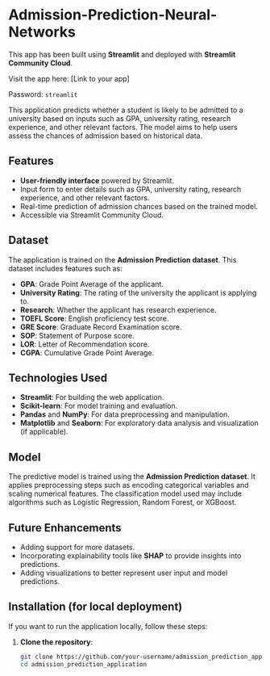 # Admission-Prediction-Neural-Networks

This app has been built using **Streamlit** and deployed with **Streamlit Community Cloud**.

Visit the app here: [Link to your app]

Password: `streamlit`

This application predicts whether a student is likely to be admitted to a university based on inputs such as GPA, university rating, research experience, and other relevant factors. The model aims to help users assess the chances of admission based on historical data.

## Features
- **User-friendly interface** powered by Streamlit.
- Input form to enter details such as GPA, university rating, research experience, and other relevant factors.
- Real-time prediction of admission chances based on the trained model.
- Accessible via Streamlit Community Cloud.

## Dataset
The application is trained on the **Admission Prediction dataset**. This dataset includes features such as:

- **GPA**: Grade Point Average of the applicant.
- **University Rating**: The rating of the university the applicant is applying to.
- **Research**: Whether the applicant has research experience.
- **TOEFL Score**: English proficiency test score.
- **GRE Score**: Graduate Record Examination score.
- **SOP**: Statement of Purpose score.
- **LOR**: Letter of Recommendation score.
- **CGPA**: Cumulative Grade Point Average.

## Technologies Used
- **Streamlit**: For building the web application.
- **Scikit-learn**: For model training and evaluation.
- **Pandas** and **NumPy**: For data preprocessing and manipulation.
- **Matplotlib** and **Seaborn**: For exploratory data analysis and visualization (if applicable).

## Model
The predictive model is trained using the **Admission Prediction dataset**. It applies preprocessing steps such as encoding categorical variables and scaling numerical features. The classification model used may include algorithms such as Logistic Regression, Random Forest, or XGBoost.

## Future Enhancements
- Adding support for more datasets.
- Incorporating explainability tools like **SHAP** to provide insights into predictions.
- Adding visualizations to better represent user input and model predictions.

## Installation (for local deployment)
If you want to run the application locally, follow these steps:

1. **Clone the repository**:
   ```bash
   git clone https://github.com/your-username/admission_prediction_application.git
   cd admission_prediction_application

